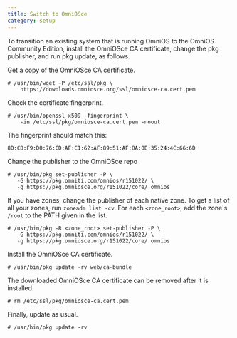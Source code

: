 ```yaml
---
title: Switch to OmniOSce
category: setup
---
```


To transition an existing system that is running OmniOS to
the OmniOS Community Edition, install the OmniOSce CA certificate,
change the pkg publisher, and run pkg update, as follows.

Get a copy of the OmniOSce CA certificate.

```
# /usr/bin/wget -P /etc/ssl/pkg \
    https://downloads.omniosce.org/ssl/omniosce-ca.cert.pem
```

Check the certificate fingerprint.

```
# /usr/bin/openssl x509 -fingerprint \
    -in /etc/ssl/pkg/omniosce-ca.cert.pem -noout
```

The fingerprint should match this:

`8D:CD:F9:D0:76:CD:AF:C1:62:AF:89:51:AF:8A:0E:35:24:4C:66:6D`

Change the publisher to the OmniOSce repo

```
# /usr/bin/pkg set-publisher -P \
   -G https://pkg.omniti.com/omnios/r151022/ \
   -g https://pkg.omniosce.org/r151022/core/ omnios
```

If you have zones, change the publisher of each native zone.  To get a list of all your zones, run `zoneadm list -cv`. For each `<zone_root>`, add the zone's `/root` to the PATH given in the list.


```
# /usr/bin/pkg -R <zone_root> set-publisher -P \
   -G https://pkg.omniti.com/omnios/r151022/ \
   -g https://pkg.omniosce.org/r151022/core/ omnios
```

Install the OmniOSce CA certificate.

```
# /usr/bin/pkg update -rv web/ca-bundle
```

The downloaded OmniOSce CA certificate can be removed after it is installed.

```
# rm /etc/ssl/pkg/omniosce-ca.cert.pem
```

Finally, update as usual.

```
# /usr/bin/pkg update -rv
```
